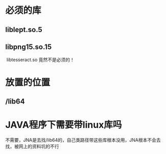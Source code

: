# 必须的库

## 	liblept.so.5

## 	libpng15.so.15

​	libtesseract.so	竟然不是必须的！



# 放置的位置

## /lib64



# JAVA程序下需要带linux库吗

不需要，JNA是去找/lib64的，自己类路径带这些库根本没用，JNA根本不会去找，被网上的资料坑的不行

